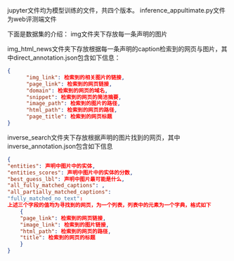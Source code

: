 jupyter文件均为模型训练的文件，共四个版本。
inference_appultimate.py文件为web评测端文件

下面是数据集的介绍：
img文件夹下存放每一条声明的图片

img_html_news文件夹下存放根据每一条声明的caption检索到的网页与图片，其中direct_annotation.json包含如下信息：

~~~json
{
      "img_link": 检索到的相关图片的链接,
      "page_link": 检索到的网页链接,
      "domain": 检索到的网页的域名,
      "snippet": 检索到的网页的简洁摘要,
      "image_path": 检索到的图片的路径,
      "html_path": 检索到的网页的路径,
      "page_title": 检索到的网页标题
}
~~~

inverse_search文件夹下存放根据声明的图片找到的网页，其中inverse_annotation.json包含如下信息

~~~json
{
"entities": 声明中图片中的实体, 
"entities_scores": 声明中图片中的实体的分数, 
"best_guess_lbl": 声明中图片最可能是什么, 
"all_fully_matched_captions": , 
"all_partially_matched_captions":
"fully_matched_no_text": 
上述三个字段的值均为寻找到的网页，为一个列表，列表中的元素为一个字典，格式如下
	{
	"page_link": 检索到的网页链接, 
	"image_link": 检索到的图片链接, 
	"html_path": 检索到的网页的路径, 
	"title": 检索到的网页的标题
	}
}

~~~

